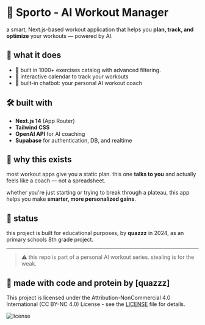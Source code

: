 # 💪 Sporto - AI Workout Manager

a smart, Next.js-based workout application that helps you **plan, track, and optimize** your workouts — powered by AI.

## 🧠 what it does
- 🔄 built in 1000+ exercises catalog with advanced filtering.
- 📅 interactive calendar to track your workouts
- 💬 built-in chatbot: your personal AI workout coach

## 🛠️ built with
- **Next.js 14** (App Router)
- **Tailwind CSS**
- **OpenAI API** for AI coaching 
- **Supabase** for authentication, DB, and realtime

## 🎯 why this exists
most workout apps give you a static plan. this one **talks to you** and actually feels like a coach — not a spreadsheet.

whether you're just starting or trying to break through a plateau, this app helps you make **smarter, more personalized gains**.

## 🚧 status
this project is built for educational purposes, by **quazzz** in 2024, as an primary schools 8th grade project.


---

> ⚠️ this repo is part of a personal AI workout series. stealing is for the weak.

## 🙌 made with code and protein by [quazzz]


This project is licensed under the Attribution-NonCommercial 4.0 International (CC BY-NC 4.0) License - see the [LICENSE](./LICENSE) file for details.

![license](https://img.shields.io/badge/License-CC%20BY--NC%204.0-blue.svg)
